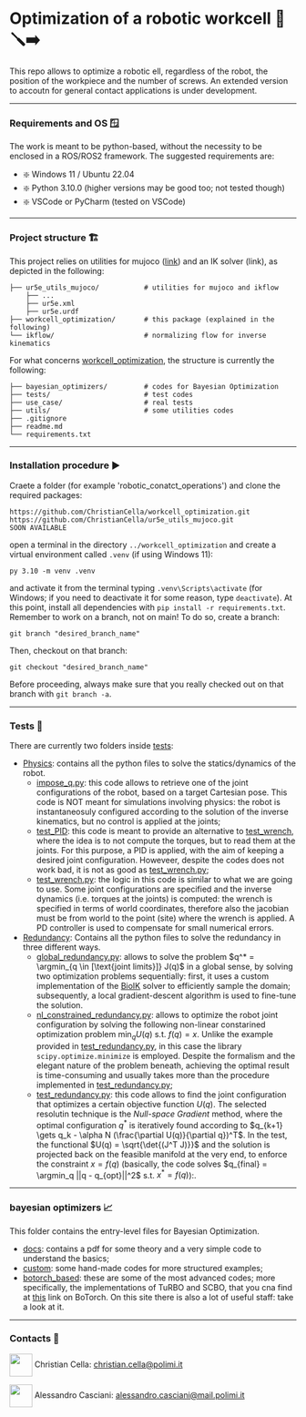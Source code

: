 # Optimization of a robotic workcell 🤖🪛➡️
This repo allows to optimize a robotic ell, regardless of the robot, the position of the workpiece and the number of screws. An extended version to accoutn for general contact applications is under development.

---

### **Requirements and OS** 🪟 <a name="Requirements"></a>
The work is meant to be python-based, without the necessity to be enclosed in a ROS/ROS2 framework. The suggested requirements are:
- ❇️ Windows 11 / Ubuntu 22.04
- ❇️ Python 3.10.0 (higher versions may be good too; not tested though)
- ❇️ VSCode or PyCharm (tested on VSCode)

---

### **Project structure** 🏗️ <a name="Structure"></a> 
This project relies on utilities for mujoco ([link](https://github.com/ChristianCella/ur5e_utils_mujoco.git)) and an IK solver (link), as depicted in the following:
```
├── ur5e_utils_mujoco/           # utilities for mujoco and ikflow 
    ├── ...
    ├── ur5e.xml
    ├── ur5e.urdf
├── workcell_optimization/       # this package (explained in the following)
└── ikflow/                      # normalizing flow for inverse kinematics   
```

For what concerns [workcell_optimization](https://github.com/ChristianCella/workcell_optimization.git), the structure is currently the following:

```
├── bayesian_optimizers/         # codes for Bayesian Optimization
├── tests/                       # test codes
├── use_case/                    # real tests
├── utils/                       # some utilities codes
├── .gitignore                             
├── readme.md
└── requirements.txt   
```

---

### **Installation procedure** ▶️ <a name="Install"></a> 

Craete a folder (for example 'robotic_conatct_operations') and clone the required packages:

```
https://github.com/ChristianCella/workcell_optimization.git
https://github.com/ChristianCella/ur5e_utils_mujoco.git
SOON AVAILABLE
```

open a terminal in the directory ```../workcell_optimization``` and create a virtual environment called ```.venv``` (if using Windows 11):

```
py 3.10 -m venv .venv
```
and activate it from the terminal typing ```.venv\Scripts\activate``` (for Windows; if you need to deactivate it for some reason, type ```deactivate```). At this point, install all dependencies with ```pip install -r requirements.txt```. Remember to work on a branch, not on main! To do so, create a branch:

```
git branch "desired_branch_name"
```

Then, checkout on that branch:

```
git checkout "desired_branch_name"
```

Before proceeding, always make sure that you really checked out on that branch with ```git branch -a```.

---

### **Tests** 🔎 <a name="Tests"></a> 
There are currently two folders inside [tests](https://github.com/ChristianCella/Screwdriving_MuJoCo/tree/main/tests):
- [Physics](https://github.com/ChristianCella/Screwdriving_MuJoCo/tree/main/tests/Physics): contains all the python files to solve the statics/dynamics of the robot.
    - [impose_q.py](https://github.com/ChristianCella/Screwdriving_MuJoCo/blob/main/tests/Physics/impose_q.py): this code allows to retrieve one of the joint configurations of the robot, based on a target Cartesian pose. This code is NOT meant for simulations involving physics: the robot is instantaneosuly configured according to the solution of the inverse kinematics, but no control is applied at the joints;
    - [test_PID](https://github.com/ChristianCella/Screwdriving_MuJoCo/blob/main/tests/Physics/test_PID.py): this code is meant to provide an alternative to [test_wrench](https://github.com/ChristianCella/Screwdriving_MuJoCo/blob/main/tests/test_wrench.py), where the idea is to not compute the torques, but to read them at the joints. For this purpose, a PID is applied, with the aim of keeping a desired joint configuration. Howeveer, despite the codes does not work bad, it is not as good as [test_wrench.py](https://github.com/ChristianCella/Screwdriving_MuJoCo/blob/main/tests/Physics/test_wrench.py);
    - [test_wrench.py](https://github.com/ChristianCella/Screwdriving_MuJoCo/blob/main/tests/Physics/test_wrench.py): the logic in this code is similar to what we are going to use. Some joint configurations are specified and the inverse dynamics (i.e. torques at the joints) is computed: the wrench is specified in terms of world coordinates, therefore also the jacobian must be from world to the point (site) where the wrench is applied. A PD controller is used to compensate for small numerical errors. 
- [Redundancy](https://github.com/ChristianCella/Screwdriving_MuJoCo/tree/main/tests/Redundancy): Contains all the python files to solve the redundancy in three different ways.
    - [global_redundancy.py](https://github.com/ChristianCella/Screwdriving_MuJoCo/blob/main/tests/Redundancy/global_redundancy.py): allows to solve the problem $q^* = \argmin_{q \in [\text{joint limits}]} J(q)$ in a global sense, by solving two optimization problems sequentially: first, it uses a custom implementation of the [BioIK](https://github.com/TAMS-Group/bio_ik) solver to efficiently sample the domain; subsequently, a local gradient-descent algorithm is used to fine-tune the solution.
    - [nl_constrained_redundancy.py](https://github.com/ChristianCella/Screwdriving_MuJoCo/blob/main/tests/Redundancy/nl_constrained_redundancy.py): allows to optimize the robot joint configuration by solving the following non-linear constarined optimization problem $\min_{q} U(q)$ s.t. $f(q)=x$. Unlike the example provided in [test_redundancy.py](https://github.com/ChristianCella/Screwdriving_MuJoCo/blob/main/tests/Redundancy/test_redundancy.py), in this case the library ```scipy.optimize.minimize``` is employed. Despite the formalism and the elegant nature of the problem beneath, achieving the optimal result is time-consuming and usually takes more than the procedure implemented in [test_redundancy.py](https://github.com/ChristianCella/Screwdriving_MuJoCo/blob/main/tests/Redundancy/test_redundancy.py);
    - [test_redundancy.py](https://github.com/ChristianCella/Screwdriving_MuJoCo/blob/main/tests/Redundancy/test_redundancy.py): this code allows to find the joint configuration that optimizes a certain objective function $U(q)$. The selected resolutin technique is the $\textit{Null-space Gradient}$ method, where the optimal configuration $q^*$ is iteratively found according to $q_{k+1} \gets q_k - \alpha N (\frac{\partial U(q)}{\partial q})^T$. In the test, the functional $U(q) = \sqrt{\det{(J^T J)}}$ and the solution is projected back on the feasible manifold at the very end, to enforce the constraint $x = f(q)$ (basically, the code solves $q_{final} = \argmin_q ||q - q_{opt}||^2$ s.t. $x^*=f(q)$):.

---

### **bayesian optimizers** 📈 <a name="Bayesian"></a> 
This folder contains the entry-level files for Bayesian Optimization.
- [docs](https://github.com/ChristianCella/Screwdriving_MuJoCo/tree/main/bayesian_optimizers/docs): contains a pdf for some theory and a very simple code to understand the basics;
- [custom](https://github.com/ChristianCella/Screwdriving_MuJoCo/tree/main/bayesian_optimizers/custom): some hand-made codes for more structured examples;
- [botorch_based](https://github.com/ChristianCella/Screwdriving_MuJoCo/tree/main/bayesian_optimizers/botorch_based): these are some of the most advanced codes; more specifically, the implementations of TuRBO and SCBO, that you cna find at [this](https://botorch.org/) link on BoTorch. On this site there is also a lot of useful staff: take a look at it.

---

### **Contacts** 📧 <a name="Contacts"></a> 
<img align="center" height="40" src="https://avatars.githubusercontent.com/u/113984059?v=4"> Christian Cella: christian.cella@polimi.it

<img align="center" height="40" src="https://avatars.githubusercontent.com/u/127955558?v=4"> Alessandro Casciani: alessandro.casciani@mail.polimi.it

